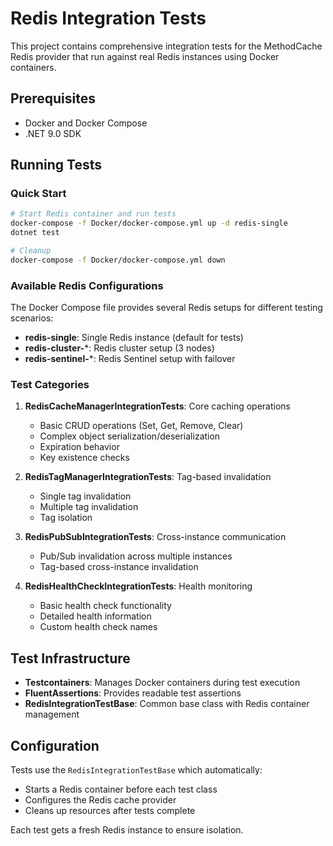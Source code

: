 # Redis Integration Tests

This project contains comprehensive integration tests for the MethodCache Redis provider that run against real Redis instances using Docker containers.

## Prerequisites

- Docker and Docker Compose
- .NET 9.0 SDK

## Running Tests

### Quick Start

```bash
# Start Redis container and run tests
docker-compose -f Docker/docker-compose.yml up -d redis-single
dotnet test

# Cleanup
docker-compose -f Docker/docker-compose.yml down
```

### Available Redis Configurations

The Docker Compose file provides several Redis setups for different testing scenarios:

- **redis-single**: Single Redis instance (default for tests)
- **redis-cluster-***: Redis cluster setup (3 nodes)
- **redis-sentinel-***: Redis Sentinel setup with failover

### Test Categories

1. **RedisCacheManagerIntegrationTests**: Core caching operations
   - Basic CRUD operations (Set, Get, Remove, Clear)
   - Complex object serialization/deserialization
   - Expiration behavior
   - Key existence checks

2. **RedisTagManagerIntegrationTests**: Tag-based invalidation
   - Single tag invalidation
   - Multiple tag invalidation
   - Tag isolation

3. **RedisPubSubIntegrationTests**: Cross-instance communication
   - Pub/Sub invalidation across multiple instances
   - Tag-based cross-instance invalidation

4. **RedisHealthCheckIntegrationTests**: Health monitoring
   - Basic health check functionality
   - Detailed health information
   - Custom health check names

## Test Infrastructure

- **Testcontainers**: Manages Docker containers during test execution
- **FluentAssertions**: Provides readable test assertions
- **RedisIntegrationTestBase**: Common base class with Redis container management

## Configuration

Tests use the `RedisIntegrationTestBase` which automatically:
- Starts a Redis container before each test class
- Configures the Redis cache provider
- Cleans up resources after tests complete

Each test gets a fresh Redis instance to ensure isolation.